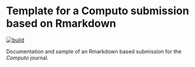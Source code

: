 # Template for a Computo submission based on Rmarkdown

[![build](https://github.com/computorg/template-computo-Rmarkdown/workflows/build/badge.svg)](https://github/computorg/)

Documentation and sample of an Rmarkdown based submission for the _Computo_ journal. 



